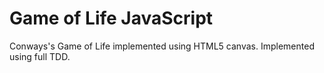 Game of Life JavaScript
=======================

Conways's Game of Life implemented using HTML5 canvas.  Implemented using full TDD.